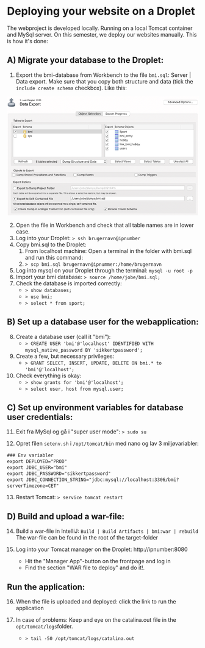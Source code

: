 # Deploying your website on a Droplet

The webproject is developed locally. Running on a local 
Tomcat container and MySql server. On this semester, we
deploy our websites manually. This is how it's done:

## A) Migrate your database to the Droplet:

1. Export the bmi-database from Workbench to the file `bmi.sql`: Server | Data export. Make sure that you copy
   both structure and data (tick the `include create schema` checkbox). Like this:
   
![Dataexport](images/dataexport.png)

2. Open the file in Workbench and check that all table names are in lower case.
3. Log into your Droplet: `> ssh brugernavn@ipnumber`
4. Copy bmi.sql to the Droplet:
    1. From localhost machine: Open a terminal in the folder with bmi.sql and run this command:
    2. `> scp bmi.sql brugernavn@ipnummer:/home/brugernavn`
5.  Log into mysql on your Droplet through the terminal: `mysql -u root -p`
6.  Import your bmi database: `> source /home/jobe/bmi.sql;`
7.  Check the database is imported correctly:
    - `> show databases;`
    - `> use bmi;`
    - `> select * from sport;`
    
## B) Set up a database user for the webapplication:

8.  Create a database user (call it "bmi"):
    - `> CREATE USER 'bmi'@'localhost' IDENTIFIED WITH mysql_native_password BY 'sikkertpassword';`
9. Create a few, but necessary privileges:
    - `> GRANT SELECT, INSERT, UPDATE, DELETE ON bmi.* to 'bmi'@'localhost';`
10. Check everything is okay:
    - `> show grants for 'bmi'@'localhost';`
    - `> select user, host from mysql.user;`

## C) Set up environment variables for database user credentials:

11. Exit fra MySql og gå i "super user mode": `> sudo su`
    
12. Opret filen `setenv.sh` i `/opt/tomcat/bin` med nano og lav 3 miljøvariabler:

```text
### Env variabler
export DEPLOYED="PROD"
export JDBC_USER="bmi"
export JDBC_PASSWORD="sikkertpassword"
export JDBC_CONNECTION_STRING="jdbc:mysql://localhost:3306/bmi?serverTimezone=CET"
```
13. Restart Tomcat: `> service tomcat restart`

## D) Build and upload a war-file:

14. Build a war-file in IntelliJ: `Build | Build Artifacts | bmi:war | rebuild`
    The war-file can be found in the root of the target-folder
    
15. Log into your Tomcat manager on the Droplet: http://ipnumber:8080
    - Hit the "Manager App"-button on the frontpage and log in
    - Find the section "WAR file to deploy" and do it!.
    
## Run the application:

16. When the file is uploaded and deployed: click the link to run the application
    
17. In case of problems: Keep and eye on the catalina.out file in the `opt/tomcat/logs`folder.
    - `> tail -50 /opt/tomcat/logs/catalina.out`